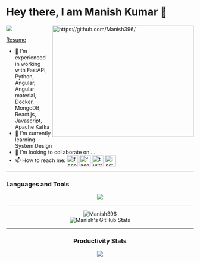 <h1>Hey there, I am Manish Kumar 👋</h1>

<img align="right" alt="https://github.com/Manish396/" src="https://github-readme-stats.vercel.app/api/top-langs/?username=Manish396&langs_count=5&show_icons=true&theme=radical&hide=css,html,c" width="380" height="300" />

![](https://komarev.com/ghpvc/?username=your-github-Manish396)
<br />

[Resume](https://drive.google.com/file/d/1-vaw13TMY1dH8wVvfLcfzkn__dH9GppL/view?usp=share_link)

- 👀 I’m experienced in working with FastAPI, Python, Angular, Angular material, Docker, MongoDB, React.js, Javascript, Apache Kafka
- 🌱 I’m currently learning System Design
- 💞️ I’m looking to collaborate on ...
- 📫 How to reach me: [<img align="center" src="https://cdn-icons-png.flaticon.com/512/5968/5968764.png" width="30px" alt="facebook"/> ](https://www.facebook.com/profile.php?id=manish113) 
 [<img align="center" src="https://cdn.worldvectorlogo.com/logos/linkedin-icon.svg" width="30px" alt="facebook"/> ](https://www.linkedin.com/in/manish-kumar-7b5530191/) 
[<img align="center" src="https://cdn.worldvectorlogo.com/logos/twitter-6.svg" width="30px" alt="twitter"/> ](https://twitter.com/manish__113)
[<img align="center" src="https://skillicons.dev/icons?i=instagram" width="30px" alt="instagram"/> ](https://www.instagram.com/manish__113)
<!---
Manish396/Manish396 is a ✨ special ✨ repository because its `README.md` (this file) appears on your GitHub profile.
You can click the Preview link to take a look at your changes.
--->
<hr />

### Languages and Tools

<div align="center">
  <img src="https://skillicons.dev/icons?i=git,docker,c,py,cpp,js,flask,fastapi,react,mongodb,mysql,sqlite,html,css,sass,vscode,heroku,aws,linux,bash," />
<br /> 
</div>

<hr/>
<div align="center">

<img align="center" src="https://github-readme-streak-stats.herokuapp.com/?user=Manish396&theme=radical&fire=DD2727" alt="Manish396" />
<br/>
 <img  alt="Manish's GitHub Stats" src="https://github-readme-stats.vercel.app/api?username=Manish396&show_icons=true&theme=radical&fire=DD2727" />

</div>
<div align="center">
 <hr/>
  
 ### Productivity Stats

![](https://github-profile-summary-cards.vercel.app/api/cards/profile-details?username=Manish396&theme=monokai)

</div>
